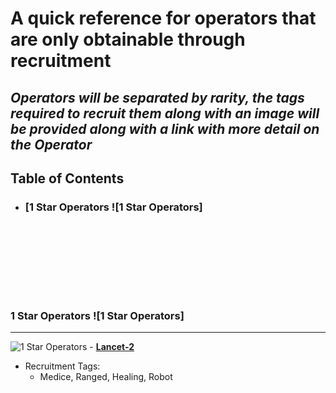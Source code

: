 # A quick reference for operators that are only obtainable through recruitment 

## _Operators will be separated by rarity, the tags required to recruit them along with an image will be provided along with a link with more detail on the Operator_

## Table of Contents
- ### [1 Star Operators ![1 Star Operators]

<br/><br/>
---
<br/><br/>

### 1 Star Operators ![1 Star Operators]
---
![1 Star Operators](/Images/Lancet-2_icon.png "Lancet-2") - **[Lancet-2](https://mrfz.fandom.com/wiki/Lancet-2)**
* Recruitment Tags:
  * Medice, Ranged, Healing, Robot
